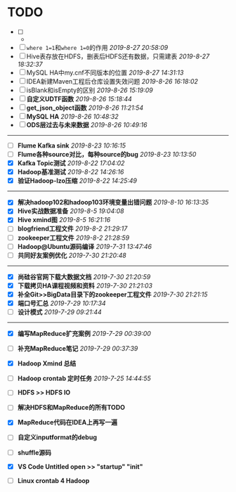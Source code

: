 # TODO

* [ ] -
* [ ] `where 1=1`和`where 1=0`的作用 *2019-8-27 20:58:09*
* [ ] Hive表存放在HDFS，删表后HDFS还有数据，只需建表 *2019-8-27 18:32:37*
* [ ] MySQL HA中my.cnf不同版本的位置 *2019-8-27 14:31:13*
* [ ] IDEA新建Maven工程后仓库设置失效问题 *2019-8-26 16:18:02*
* [ ] isBlank和isEmpty的区别 *2019-8-26 15:19:09*
* [ ] **自定义UDTF函数** *2019-8-26 15:18:44*
* [ ] **get_json_object函数** *2019-8-26 11:21:54*
* [ ] **MySQL HA** *2019-8-26 10:48:32*
* [ ] **ODS层过去与未来数据** *2019-8-26 10:49:16*

---

* [ ] **Flume Kafka sink** *2019-8-23 10:16:15*
* [ ] **Flume各种source对比，每种source的bug** *2019-8-23 10:13:50*
* [x] **Kafka Topic测试** *2019-8-22 17:04:02*
* [x] **Hadoop基准测试** *2019-8-22 14:26:16*
* [x] **验证Hadoop-lzo压缩** *2019-8-22 14:25:49*

---

* [x] **解决hadoop102和hadoop103环境变量出错问题** *2019-8-10 16:13:35*
* [x] **Hive实战数据准备** *2019-8-5 19:04:08*
* [x] **Hive xmind图** *2019-8-5 16:21:16*
* [ ] **blogfriend工程文件** *2019-8-2 21:29:17*
* [ ] **zookeeper工程文件** *2019-8-2 21:28:59*
* [ ] **Hadoop@Ubuntu源码编译** *2019-7-31 13:47:46*
* [ ] **共同好友案例优化** *2019-7-30 21:20:48*

---

* [x] **尚硅谷官网下载大数据文档** *2019-7-30 21:20:59*
* [x] **下载拷贝HA课程视频和资料** *2019-7-30 21:21:03*
* [x] **补全Git>>BigData目录下的zookeeper工程文件** *2019-7-30 21:21:15*
* [x] **端口号汇总** *2019-7-29 10:17:34*
* [ ] **设计模式** *2019-7-29 09:21:44*

---

* [x] **编写MapReduce扩充案例** *2019-7-29 00:39:00*
* [ ] **补充MapReduce笔记** *2019-7-29 00:37:39*
* [x] **Hadoop Xmind 总结**
* [ ] **Hadoop crontab 定时任务** *2019-7-25 14:44:55*
* [ ] **HDFS >> HDFS IO**
* [ ] **解决HDFS和MapReduce的所有TODO**
* [x] **MapReduce代码在IDEA上再写一遍**
* [ ] **自定义inputformat的debug**
* [ ] **shuffle源码**
* [x] **VS Code Untitled open >> "startup" "init"**
* [ ] **Linux crontab 4 Hadoop**

